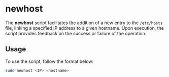 # newhost

The **newhost** script facilitates the addition of a new entry to the `/etc/hosts` file, linking a specified IP address to a given hostname. Upon execution, the script provides feedback on the success or failure of the operation.

## Usage

To use the script, follow the format below:

```bash
sudo newhost <IP> <hostname>
